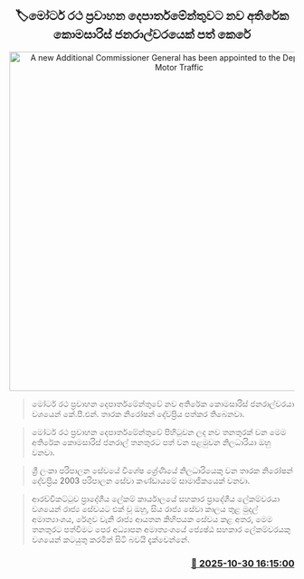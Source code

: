 <p align='center'><b><h2 align='center' title='A new Additional Commissioner General has been appointed to the Department of Motor Traffic'>🏷මෝටර් රථ ප්‍රවාහන දෙපාර්තමේන්තුවට නව අතිරේක කොමසාරිස් ජනරාල්වරයෙක් පත් කෙරේ‍</h2></b></p>
<p align='center'><img src='https://helakuru.sgp1.cdn.digitaloceanspaces.com/esana/images/lib/mkold.jpg' width='600' alt='A new Additional Commissioner General has been appointed to the Department of Motor Traffic'></p>

> මෝටර් රථ ප්‍රවාහන දෙපාර්තමේන්තුවේ නව අතිරේක කොමසාරිස් ජනරාල්වරයා වශයෙන් කේ.පී.එන්. තාරක නිරෝෂන් දේවප්‍රිය පත්කර තිබෙනවා.

> මෝටර් රථ ප්‍රවාහන දෙපාර්තමේන්තුවේ පිහිටුවන ලද නව තනතුරක් වන මෙම අතිරේක කොමසාරිස් ජනරාල් තනතුරට පත් වන පළමුවන නිලධාරියා ඔහු වනවා.

> ශ්‍රී ලංකා පරිපාලන සේවයේ විශේෂ ශ්‍රේණියේ නිලධාරියෙකු වන තාරක නිරෝෂන් දේවප්‍රිය 2003 පරිපාලන සේවා කණ්ඩායමේ සාමාජිකයෙක් වනවා.

> ආරච්චිකට්ටුව ප්‍රාදේශීය ලේකම් කාර්යාලයේ සහකාර ප්‍රාදේශීය ලේකම්වරයා වශයෙන් රාජ්‍ය සේවයට එක් වූ ඔහු, සිය රාජ්‍ය සේවා කාලය තුළ මුදල් අමාත්‍යාංශය, රේගුව වැනි රාජ්‍ය ආයතන කිහිපයක සේවය කළ අතර, මෙම තනතුරට පත්වීමට පෙර අධ්‍යාපන අමාත්‍යංශයේ ජ්‍යෙෂ්ඨ සහකාර ලේකම්වරයකු වශයෙන් කටයුතු කරමින් සිටි බවයි දැක්වෙන්නේ.



<h3 align='right'><a href='https://www.helakuru.lk/esana/p/114946/'>📅 2025-10-30 16:15:00</a></h3>
